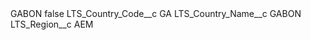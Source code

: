 <?xml version="1.0" encoding="UTF-8"?>
<CustomMetadata xmlns="http://soap.sforce.com/2006/04/metadata" xmlns:xsi="http://www.w3.org/2001/XMLSchema-instance" xmlns:xsd="http://www.w3.org/2001/XMLSchema">
    <label>GABON</label>
    <protected>false</protected>
    <values>
        <field>LTS_Country_Code__c</field>
        <value xsi:type="xsd:string">GA</value>
    </values>
    <values>
        <field>LTS_Country_Name__c</field>
        <value xsi:type="xsd:string">GABON</value>
    </values>
    <values>
        <field>LTS_Region__c</field>
        <value xsi:type="xsd:string">AEM</value>
    </values>
</CustomMetadata>
